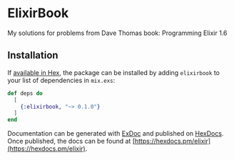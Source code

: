 # ElixirBook

My solutions for problems from Dave Thomas book: Programming Elixir 1.6

## Installation

If [available in Hex](https://hex.pm/docs/publish), the package can be installed
by adding `elixirbook` to your list of dependencies in `mix.exs`:

```elixir
def deps do
  [
    {:elixirbook, "~> 0.1.0"}
  ]
end
```

Documentation can be generated with [ExDoc](https://github.com/elixir-lang/ex_doc)
and published on [HexDocs](https://hexdocs.pm). Once published, the docs can
be found at [https://hexdocs.pm/elixir](https://hexdocs.pm/elixir).

